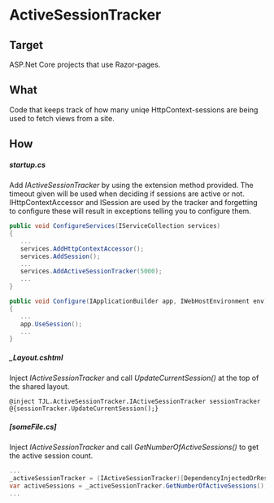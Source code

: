 # ActiveSessionTracker

## Target
ASP.Net Core projects that use Razor-pages.

## What
Code that keeps track of how many uniqe HttpContext-sessions are being used to fetch views from a site.

## How
##### startup.cs
Add *IActiveSessionTracker* by using the extension method provided. The timeout given will be used when deciding if sessions are active or not. IHttpContextAccessor and ISession are used by the tracker and forgetting to configure these will result in exceptions telling you to configure them.
```C#
public void ConfigureServices(IServiceCollection services)
{
   ...
   services.AddHttpContextAccessor();
   services.AddSession();
   ...
   services.AddActiveSessionTracker(5000);
   ...
}

public void Configure(IApplicationBuilder app, IWebHostEnvironment env)
{
   ...
   app.UseSession();
   ...
}
```
##### _Layout.cshtml
Inject *IActiveSessionTracker* and call *UpdateCurrentSession()* at the top of the shared layout.
```cshtml
@inject TJL.ActiveSessionTracker.IActiveSessionTracker sessionTracker
@{sessionTracker.UpdateCurrentSession();}
```
##### [someFile.cs]
Inject *IActiveSessionTracker* and call *GetNumberOfActiveSessions()* to get the active session count.
```C#
...
_activeSessionTracker = (IActiveSessionTracker)[DependencyInjectedOrResolvedValue];
var activeSessions = _activeSessionTracker.GetNumberOfActiveSessions();
...
```
